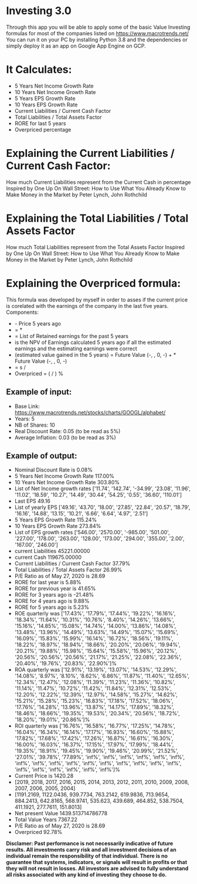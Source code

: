 # Investing 3.0

Through this app you  will be able to apply some of the basic Value Investing formulas for most of the companies listed on https://www.macrotrends.net/
You can run it on your PC by installing Python 3.8 and the dependencies or simply deploy it as an app on Google App Engine on GCP.

# It Calculates:
* 5 Years Net Income Growth Rate 
* 10 Years Net Income Growth Rate 
* 5 Years EPS Growth Rate 
* 10 Years EPS Growth Rate 
* Current Liabilities / Current Cash Factor 
* Total Liabilities / Total Assets Factor 
* RORE for last 5 years
* Overpriced percentage

# Explaining the Current Liabilities / Current Cash Factor:
How much Current Liabilities represent from the Current Cash in percentage
Inspired by One Up On Wall Street: How to Use What You Already Know to Make Money in the Market by Peter Lynch, John Rothchild

# Explaining the Total Liabilities / Total Assets Factor
How much Total Liabilities represent from the Total Assets Factor
Inspired by One Up On Wall Street: How to Use What You Already Know to Make Money in the Market by Peter Lynch, John Rothchild


# Explaining the Overpriced formula:
This formula was developed by myself in order to asses if the current price is corelated with the earnings of the company in the last five years.
Components:
* <Price5Years> - Price 5 years ago
* <Investment> = <NBShares> * <Price5Years>
* <RetainedErnings> = List of Retained earnings for the past 5 years
* <NetPresentValue> is the NPV of Earnings calculated 5 years ago if all the estimated earnings and the estimating earnings were correct
* <TotalValueYears> (estimated value gained in the 5 years) = Future Value (-<AverageInflation>, <NbofYears>, 0, -<NetPresentValue>) + * Future Value (-<AverageInflation>, <NbofYears>, 0, -<Investment>)
* <EstimatedPrice> = <TotalValueYear>s / <NBShares>
* Overpriced = (<PriceNow> / <EstimatedPrice>) %

## Example of input:
* Base Link: https://www.macrotrends.net/stocks/charts/GOOGL/alphabet/
* Years: 5
* NB of Shares: 10
* Real Discount Rate: 0.05 (to be read as 5%)
* Average Inflation: 0.03 (to be read as 3%)

## Example of output:
* Nominal Discount Rate is 0.08%
* 5 Years Net Income Growth Rate 117.00%
* 10 Years Net Income Growth Rate 303.80%
* List of Net Income growth rates ['11.74', '142.74', '-34.99', '23.08', '11.96', '11.02', '18.59', '10.27', '14.49', '30.44', '54.25', '0.55', '36.60', '110.01']
* Last EPS 49.16
* List of yearly EPS ['49.16', '43.70', '18.00', '27.85', '22.84', '20.57', '18.79', '16.16', '14.88', '13.15', '10.21', '6.66', '6.64', '4.97', '2.51']
* 5 Years EPS Growth Rate 115.24%
* 10 Years EPS Growth Rate 273.84%
* List of EPS growth rates ['546.00', '2570.00', '-985.00', '501.00', '227.00', '178.00', '263.00', '128.00', '173.00', '294.00', '355.00', '2.00', '167.00', '246.00']
* current Liabilities 45221.00000
* current Cash 119675.00000
* Current Liabilities / Current Cash Factor 37.79%
* Total Liabilities / Total Assets Factor 26.99%
* P/E Ratio as of May 27, 2020 is 28.69
* RORE for last year is 5.88%
* RORE for previous year is 41.65%
* RORE for 3 years ago is -21.48%
* RORE for 4 years ago is 9.88%
* RORE for 5 years ago is 5.23%
* ROE quarterly was ['17.43%', '17.79%', '17.44%', '19.22%', '16.16%', '18.34%', '11.64%', '10.31%', '10.76%', '8.40%', '14.26%', '13.66%', '15.16%', '14.85%', '15.08%', '14.74%', '14.00%', '13.86%', '14.08%', '13.48%', '13.96%', '14.49%', '13.63%', '14.49%', '15.07%', '15.69%', '16.09%', '15.83%', '15.99%', '16.14%', '16.72%', '18.56%', '19.11%', '18.22%', '18.97%', '18.94%', '18.66%', '20.20%', '20.06%', '19.94%', '20.21%', '19.88%', '15.98%', '15.64%', '15.58%', '15.96%', '20.12%', '20.56%', '20.56%', '20.56%', '21.17%', '21.25%', '22.08%', '22.36%', '20.40%', '19.76%', '20.83%', '22.90%']%
* ROA quarterly was ['12.91%', '13.19%', '13.07%', '14.53%', '12.29%', '14.08%', '8.97%', '8.10%', '8.62%', '6.86%', '11.87%', '11.40%', '12.65%', '12.34%', '12.47%', '12.08%', '11.39%', '11.23%', '11.36%', '10.82%', '11.14%', '11.47%', '10.72%', '11.42%', '11.84%', '12.31%', '12.53%', '12.20%', '12.22%', '12.39%', '12.97%', '14.58%', '15.27%', '14.62%', '15.21%', '15.28%', '15.23%', '16.83%', '17.18%', '17.52%', '18.06%', '17.76%', '14.28%', '13.96%', '13.87%', '14.17%', '17.89%', '18.32%', '18.46%', '18.66%', '19.35%', '19.53%', '20.34%', '20.56%', '18.72%', '18.20%', '19.01%', '20.86%']%
* ROI quarterly was ['16.76%', '16.58%', '16.77%', '17.25%', '14.78%', '16.04%', '16.34%', '16.14%', '17.17%', '16.93%', '16.60%', '15.88%', '17.82%', '17.68%', '17.42%', '17.26%', '16.87%', '16.61%', '16.30%', '16.00%', '16.03%', '16.37%', '17.15%', '17.97%', '17.99%', '18.44%', '19.35%', '18.91%', '19.45%', '19.90%', '19.46%', '20.99%', '21.52%', '27.01%', '39.78%', '77.89%', 'inf%', 'inf%', 'inf%', 'inf%', 'inf%', 'inf%', 'inf%', 'inf%', 'inf%', 'inf%', 'inf%', 'inf%', 'inf%', 'inf%', 'inf%', 'inf%', 'inf%', 'inf%', 'inf%', 'inf%', 'inf%', 'inf%']%
* Current Price is 1420.28
* [2019, 2018, 2017, 2016, 2015, 2014, 2013, 2012, 2011, 2010, 2009, 2008, 2007, 2006, 2005, 2004]
* [1191.2169, 1122.0436, 939.7734, 763.2142, 619.9836, 713.9654, 884.2413, 642.8165, 568.9741, 535.623, 439.689, 464.852, 538.7504, 411.1921, 277.7611, 151.8013]
* Net present Value 1439.513714786778
* Total Value Years 7367.22
* P/E Ratio as of May 27, 2020 is 28.69
* Overpriced 92.78%

**Disclamer: Past performance is not necessarily indicative of future results. All investments carry risk and all investment decisions of an individual remain the responsibility of that individual. There is no guarantee that systems, indicators, or signals will result in profits or that they will not result in losses. All investors are advised to fully understand all risks associated with any kind of investing they choose to do.**
  
